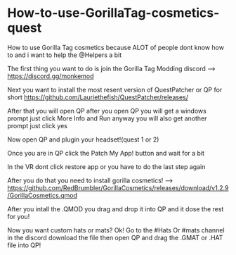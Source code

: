 # How-to-use-GorillaTag-cosmetics-quest
How to use Gorilla Tag cosmetics because ALOT of people dont know how to and i want to help the @Helpers a bit 



The first thing you want to do is join the Gorilla Tag Modding discord --> https://discord.gg/monkemod

Next you want to install the most resent version of QuestPatcher or QP for short https://github.com/Lauriethefish/QuestPatcher/releases/

After that you will open QP after you open QP you will get a windows prompt just click More Info and Run anyway you will also get another prompt just click yes

Now open QP and plugin your headset!(quest 1 or 2)

Once you are in QP click the Patch My App! button and wait for a bit

In the VR dont click restore app or you have to do the last step again

After you do that you need to install gorilla cosmetics! --> https://github.com/RedBrumbler/GorillaCosmetics/releases/download/v1.2.9/GorillaCosmetics.qmod

After you intall the .QMOD you drag and drop it into QP and it dose the rest for you!

Now you want custom hats or mats? Ok! Go to the #Hats Or #mats channel in the discord download the file then open QP and drag the .GMAT or .HAT file into QP!
